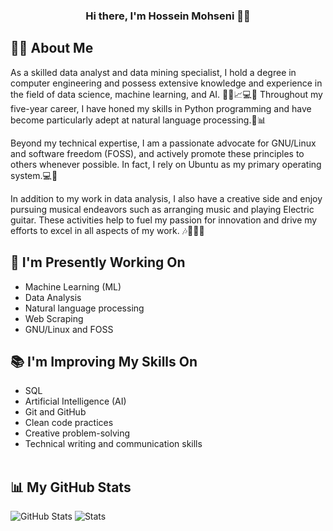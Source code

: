 <h3 align="center">
Hi there, I'm Hossein Mohseni 👋😊
</h3>

##  🧑‍💻 About Me

As a skilled data analyst and data mining specialist, I hold a degree in computer engineering and possess extensive knowledge and experience in the field of data science, machine learning, and AI. 🧑‍💻📈💻🤖 Throughout my five-year career, I have honed my skills in Python programming and have become particularly adept at natural language processing.🐍📊<br/>

Beyond my technical expertise, I am a passionate advocate for GNU/Linux and software freedom (FOSS), and actively promote these principles to others whenever possible. In fact, I rely on Ubuntu as my primary operating system.💻🐧<br/>

In addition to my work in data analysis, I also have a creative side and enjoy pursuing musical endeavors such as arranging music and playing Electric guitar. These activities help to fuel my passion for innovation and drive my efforts to excel in all aspects of my work. 🎶🎼🎹🎸

## 💼 I'm Presently Working On

- Machine Learning (ML)
- Data Analysis
- Natural language processing
- Web Scraping
- GNU/Linux and FOSS

## 📚 I'm Improving My Skills On

- SQL
- Artificial Intelligence (AI)
- Git and GitHub
- Clean code practices
- Creative problem-solving
- Technical writing and communication skills
<br/><br/>

## 📊 My GitHub Stats 

![GitHub Stats](https://github-readme-stats.vercel.app/api?username=hosseinmh1&show_icons=true&&line_height=40)
![Stats](https://github-profile-trophy-errir.vercel.app/?username=hosseinmh1&title=Commit,Repositories,Stars,Followers&margin-w=18)
